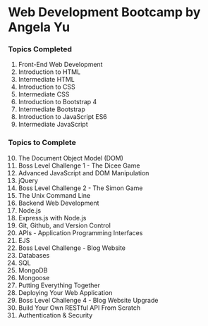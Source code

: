 # Web Development Bootcamp by Angela Yu

### Topics Completed
1. Front-End Web Development
2. Introduction to HTML
3. Intermediate HTML
4. Introduction to CSS
5. Intermediate CSS
6. Introduction to Bootstrap 4
7.  Intermediate Bootstrap
8.  Introduction to JavaScript ES6
9.  Intermediate JavaScript

### Topics to Complete
10. The Document Object Model (DOM)
11. Boss Level Challenge 1 - The Dicee Game
12. Advanced JavaScript and DOM Manipulation
13. jQuery
14. Boss Level Challenge 2 - The Simon Game
15. The Unix Command Line
16. Backend Web Development
17. Node.js
18. Express.js with Node.js
19. Git, Github, and Version Control
20. APIs - Application Programming Interfaces
21. EJS
22. Boss Level Challenge - Blog Website
23. Databases
24. SQL
25. MongoDB
26. Mongoose
27. Putting Everything Together
28. Deploying Your Web Application
29. Boss Level Challenge 4 - Blog Website Upgrade
30. Build Your Own RESTful API From Scratch
31. Authentication & Security
